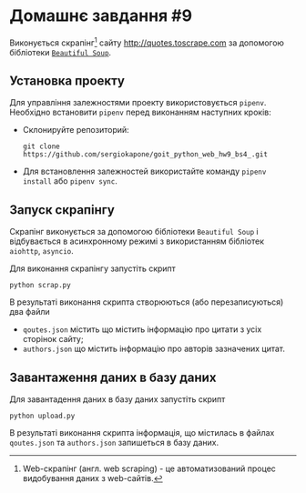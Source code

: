 # Домашнє завдання #9

Виконується скрапінг[^1] сайту http://quotes.toscrape.com за допомогою бібліотеки [`Beautiful Soup`](https://www.crummy.com/software/BeautifulSoup/bs4/doc/).

[^1]: Web-скрапінг (англ. web scraping) - це автоматизований процес видобування даних з web-сайтів.

## Установка проекту

Для управління залежностями проекту використовується `pipenv`. Необхідно встановити `pipenv` перед виконанням наступних кроків:

- Склонируйте репозиторий:

  ```shell
  git clone https://github.com/sergiokapone/goit_python_web_hw9_bs4_.git
  ```

- Для встановлення залежностей використайте команду `pipenv install` або `pipenv sync`.

## Запуск скрапінгу

Скрапінг виконується за допомогою бібліотеки `Beautiful Soup` і відбувається в асинхронному режимі з використанням бібліотек `aiohttp`, `asyncio`.

Для виконання скрапінгу запустіть скрипт

```shell
python scrap.py
```

В результаті виконання скрипта створюються (або перезаписуються) два файли

- `qoutes.json` містить що містить інформацію про цитати з усіх сторінок сайту;
- `authors.json` що містить інформацію про авторів зазначених цитат.

## Завантаження даних в базу даних

Для завантадення даних в базу даних запустіть скрипт

```shell
python upload.py
```

В результаті виконання скрипта інформація, що містилась в файлах `qoutes.json` та `authors.json` запишеться в базу даних.
